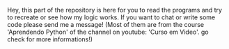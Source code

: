 Hey, this part of the repository is here for you to read the programs and try to recreate or see how my logic works.
If you want to chat or write some code please send me a message!
(Most of them are from the course 'Aprendendo Python' of the channel on youtube: 'Curso em Video'.
go check for more informations!)